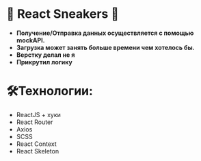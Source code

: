 # :shoe: React Sneakers :shoe:

- **Получение/Отправка данных осуществляется с помощью mockAPI.** 
- **Загрузка может занять больше времени чем хотелось бы.**
- **Верстку делал не я**
- **Прикрутил логику**

# 🛠**Технологии:**

- ReactJS + хуки
- React Router
- Axios
- SCSS
- React Context
- React Skeleton
